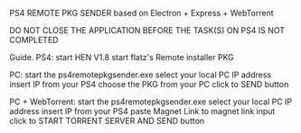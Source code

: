 PS4 REMOTE PKG SENDER
based on Electron + Express + WebTorrent

DO NOT CLOSE THE APPLICATION BEFORE THE TASK(S) ON PS4 IS NOT COMPLETED

Guide.
PS4:
start HEN V1.8
start flatz's Remote installer PKG

PC:
start the ps4remotepkgsender.exe
select your local PC IP address
insert IP from your PS4
choose the PKG from your PC
click to SEND button

PC + WebTorrent:
start the ps4remotepkgsender.exe
select your local PC IP address
insert IP from your PS4
paste Magnet Link to magnet link input 
click to START TORRENT SERVER AND SEND button
